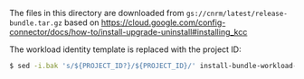The files in this directory are downloaded from `gs://cnrm/latest/release-bundle.tar.gz` based on https://cloud.google.com/config-connector/docs/how-to/install-upgrade-uninstall#installing_kcc

The workload identity template is replaced with the project ID:

```sh
$ sed -i.bak 's/${PROJECT_ID?}/${PROJECT_ID}/' install-bundle-workload-identity/0-cnrm-system.yaml
```
